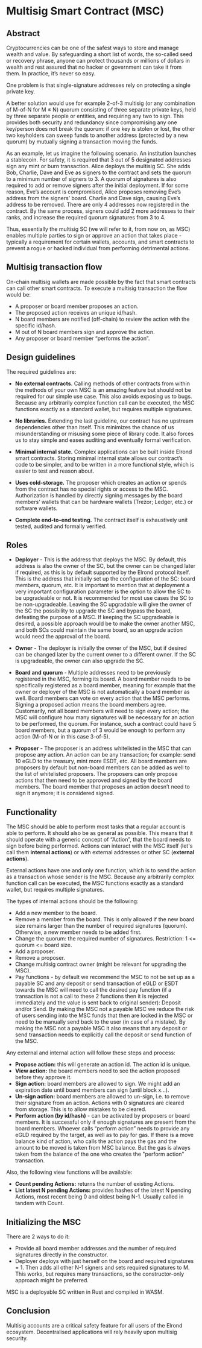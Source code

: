 # Multisig Smart Contract (MSC)

## Abstract
Cryptocurrencies can be one of the safest ways to store and manage wealth and value. By safeguarding a short list of words, the so-called seed or recovery phrase, anyone can protect thousands or millions of dollars in wealth and rest assured that no hacker or government can take it from them. In practice, it’s never so easy.

One problem is that single-signature addresses rely on protecting a single private key.

A better solution would use for example 2-of-3 multisig (or any combination of M-of-N for M ≤ N) quorum consisting of three separate private keys, held by three separate people or entities, and requiring any two to sign. This provides both security and redundancy since compromising any one key/person does not break the quorum: if one key is stolen or lost, the other two keyholders can sweep funds to another address (protected by a new quorum) by mutually signing a transaction moving the funds.

As an example, let us imagine the following scenario. An institution launches a stablecoin. For safety, it is required that 3 out of 5 designated addresses sign any mint or burn transaction. Alice deploys the multisig SC. She adds Bob, Charlie, Dave and Eve as signers to the contract and sets the quorum to a minimum number of signers to 3. A quorum of signatures is also required to add or remove signers after the initial deployment. If for some reason, Eve’s account is compromised, Alice proposes removing Eve’s address from the signers’ board. Charlie and Dave sign, causing Eve’s address to be removed. There are only 4 addresses now registered in the contract. By the same process, signers could add 2 more addresses to their ranks, and increase the required quorum signatures from 3 to 4.

Thus, essentially the multisig SC (we will refer to it, from now on, as MSC) enables multiple parties to sign or approve an action that takes place - typically a requirement for certain wallets, accounts, and smart contracts to prevent a rogue or hacked individual from performing detrimental actions.

## Multisig transaction flow
On-chain multisig wallets are made possible by the fact that smart contracts can call other smart contracts. To execute a multisig transaction the flow would be:

* A proposer or board member proposes an action.
* The proposed action receives an unique id/hash.
* N board members are notified (off-chain) to review the action with the specific id/hash.
* M out of N board members sign and approve the action.
* Any proposer or board member “performs the action”.

## Design guidelines
 
The required guidelines are:
* **No external contracts.** Calling methods of other contracts from within the methods of your own MSC is an amazing feature but should not be required for our simple use case. This also avoids exposing us to bugs. Because any arbitrarily complex function call can be executed, the MSC functions exactly as a standard wallet, but requires multiple signatures.

* **No libraries.** Extending the last guideline, our contract has no upstream dependencies other than itself. This minimizes the chance of us misunderstanding or misusing some piece of library code. It also forces us to stay simple and eases auditing and eventually formal verification.

* **Minimal internal state.** Complex applications can be built inside Elrond smart contracts. Storing minimal internal state allows our contract’s code to be simpler, and to be written in a more functional style, which is easier to test and reason about.

* **Uses cold-storage.** The proposer which creates an action or spends from the contract has no special rights or access to the MSC. Authorization is handled by directly signing messages by the board members’ wallets that can be hardware wallets (Trezor; Ledger, etc.) or software wallets.

* **Complete end-to-end testing.** The contract itself is exhaustively unit tested, audited and formally verified.

## Roles
* **Deployer** - This is the address that deploys the MSC. By default, this address is also the owner of the SC, but the owner can be changed later if required, as this is by default supported by the Elrond protocol itself. This is the address that initially set up the configuration of the SC: board members, quorum, etc. It is important to mention that at deployment a very important configuration parameter is the option to allow the SC to be upgradeable or not. It is recommended for most use cases the SC to be non-upgradeable. Leaving the SC upgradable will give the owner of the SC the possibility to upgrade the SC and bypass the board, defeating the purpose of a MSC. If keeping the SC upgradeable is desired, a possible approach would be to make the owner another MSC, and both SCs could maintain the same board, so an upgrade action would need the approval of the board.

* **Owner** - The deployer is initially the owner of the MSC, but if desired can be changed later by the current owner to a different owner. If the SC is upgradeable, the owner can also upgrade the SC.

* **Board and quorum** - Multiple addresses need to be previously registered in the MSC, forming its board. A board member needs to be specifically registered as a board member, meaning for example that the owner or deployer of the MSC is not automatically a board member as well. Board members can vote on every action that the MSC performs. Signing a proposed action means the board members agree. Customarily, not all board members will need to sign every action; the MSC will configure how many signatures will be necessary for an action to be performed, the quorum. For instance, such a contract could have 5 board members, but a quorum of 3 would be enough to perform any action (M-of-N or in this case 3-of-5).

* **Proposer** - The proposer is an address whitelisted in the MSC that can propose any action. An action can be any transaction; for example: send 10 eGLD to the treasury, mint more ESDT, etc. All board members are proposers by default but non-board members can be added as well to the list of whitelisted proposers. The proposers can only propose actions that then need to be approved and signed by the board members. The board member that proposes an action doesn’t need to sign it anymore; it is considered signed.

## Functionality
The MSC should be able to perform most tasks that a regular account is able to perform. It should also be as general as possible. This means that it should operate with a generic concept of “Action”, that the board needs to sign before being performed. Actions can interact with the MSC itself (let's call them **internal actions**) or with external addresses or other SC (**external actions**).

External actions have one and only one function, which is to send the action as a transaction whose sender is the MSC. Because any arbitrarily complex function call can be executed, the MSC functions exactly as a standard wallet, but requires multiple signatures.

The types of internal actions should be the following:

* Add a new member to the board.
* Remove a member from the board. This is only allowed if the new board size remains larger than the number of required signatures (quorum). Otherwise, a new member needs to be added first.
* Change the quorum: the required number of signatures. Restriction: 1 <= quorum <= board size.
* Add a proposer.
* Remove a proposer.
* Change multisig contract owner (might be relevant for upgrading the MSC).
* Pay functions - by default we recommend the MSC to not be set up as a payable SC and any deposit or send transaction of eGLD or ESDT towards the MSC will need to call the desired pay function (if a transaction is not a call to these 2 functions then it is rejected immediately and the value is sent back to original sender): Deposit and/or Send. By making the MSC not a payable MSC we reduce the risk of users sending into the MSC funds that then are locked in the MSC or need to be manually send back to the user (in case of a mistake). By making the MSC not a payable MSC it also means that any deposit or send transaction needs to explicitly call the deposit or send function of the MSC.

Any external and internal action will follow these steps and process:

* **Propose action:** this will generate an action id. The action id is unique.
* **View action:** the board members need to see the action proposed before they approve it.
* **Sign action:** board members are allowed to sign. We might add an expiration date until board members can sign (until block x…).
* **Un-sign action:** board members are allowed to un-sign, i.e. to remove their signature from an action. Actions with 0 signatures are cleared from storage. This is to allow mistakes to be cleared.
* **Perform action (by id/hash)** - can be activated by proposers or board members. It is successful only if enough signatures are present from the board members. Whoever calls “perform action” needs to provide any eGLD required by the target, as well as to pay for gas. If there is a move balance kind of action, who calls the action pays the gas and the amount to be moved is taken from MSC balance. But the gas is always taken from the balance of the one who creates the "perform action" transaction.

Also, the following view functions will be available:
* **Count pending Actions:** returns the number of existing Actions.
* **List latest N pending Actions:** provides hashes of the latest N pending Actions, most recent being 0 and oldest being N-1. Usually called in tandem with Count.

## Initializing the MSC

There are 2 ways to do it:
* Provide all board member addresses and the number of required signatures directly in the constructor.
* Deployer deploys with just herself on the board and required signatures = 1. Then adds all other N-1 signers and sets required signatures to M. This works, but requires many transactions, so the constructor-only approach might be preferred.

MSC is a deployable SC written in Rust and compiled in WASM.

## Conclusion

Multisig accounts are a critical safety feature for all users of the Elrond ecosystem. Decentralised applications will rely heavily upon multisig security.
